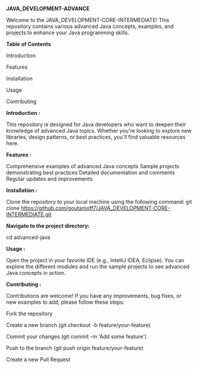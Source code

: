 **JAVA_DEVELOPMENT-ADVANCE**

Welcome to the JAVA_DEVELOPMENT-CORE-INTERMEDIATE! This repository contains various advanced Java concepts, examples, and projects to enhance your Java programming skills.

**Table of Contents**

Introduction

Features

Installation

Usage

Contributing

**Introduction :**

This repository is designed for Java developers who want to deepen their knowledge of advanced Java topics. Whether you're looking to explore new libraries, design patterns, or best practices, you'll find valuable resources here.

**Features :**

Comprehensive examples of advanced Java concepts
Sample projects demonstrating best practices
Detailed documentation and comments
Regular updates and improvements

**Installation :**

Clone the repository to your local machine using the following command:
git clone https://github.com/goutamoff7/JAVA_DEVELOPMENT-CORE-INTERMEDIATE.git

**Navigate to the project directory:**

cd advanced-java

**Usage :**

Open the project in your favorite IDE (e.g., IntelliJ IDEA, Eclipse). You can explore the different modules and run the sample projects to see advanced Java concepts in action.

**Contributing :**

Contributions are welcome! If you have any improvements, bug fixes, or new examples to add, please follow these steps:

Fork the repository

Create a new branch (git checkout -b feature/your-feature)

Commit your changes (git commit -m 'Add some feature')

Push to the branch (git push origin feature/your-feature)

Create a new Pull Request
